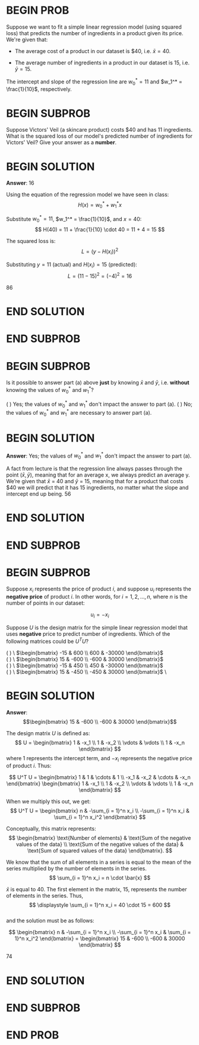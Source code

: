 # BEGIN PROB

Suppose we want to fit a simple linear regression model (using squared
loss) that predicts the number of ingredients in a product given its
price. We're given that:

-   The average cost of a product in our dataset is \$40, i.e.
    $\bar x = 40$.

-   The average number of ingredients in a product in our dataset is 15,
    i.e. $\bar y = 15$.

The intercept and slope of the regression line are $w_0^* = 11$ and
$w_1^* = \frac{1}{10}$, respectively.

# BEGIN SUBPROB

Suppose Victors' Veil (a skincare product) costs \$40 and has 11
ingredients. What is the squared loss of our model's predicted number of
ingredients for Victors' Veil? Give your answer as a **number**.

# BEGIN SOLUTION
**Answer**: $16$

Using the equation of the regression model we have seen in class:  
$$ H(x) = w_0^* + w_1^* x $$  

Substitute $w_0^* = 11$, $w_1^* = \frac{1}{10}$, and $x = 40$:  
$$ H(40) = 11 + \frac{1}{10} \cdot 40 = 11 + 4 = 15 $$  

The squared loss is:  
$$ L = (y - H(x_i))^2 $$  

Substituting $y = 11$ (actual) and $H(x_i) = 15$ (predicted):  
$$ L = (11 - 15)^2 = (-4)^2 = 16 $$  


<average>86</average>

# END SOLUTION

# END SUBPROB

# BEGIN SUBPROB

Is it possible to answer part (a) above **just** by knowing $\bar x$ and
$\bar y$, i.e. **without** knowing the values of $w_0^*$ and $w_1^*$?

( ) Yes; the values of $w_0^*$ and $w_1^*$ don't impact the answer to part (a).
( ) No; the values of $w_0^*$ and $w_1^*$ are necessary to answer part (a).

# BEGIN SOLUTION
**Answer**: Yes; the values of $w_0^*$ and $w_1^*$ don't impact the answer to part (a).

A fact from lecture is that the regression line always passes through the point $(\bar{x}, \bar{y})$, meaning that for an average x, we always predict an average y. We’re given that $\bar{x}$ = 40 and $\bar{y}$ = 15, meaning that for a product that costs $40 we will predict that it has 15 ingredients, no matter what the slope and intercept end up being.
<average>56</average>

# END SOLUTION

# END SUBPROB

# BEGIN SUBPROB

Suppose $x_i$ represents the price of product $i$, and suppose $u_i$
represents the **negative price** of product $i$. In other words, for
$i = 1, 2, ..., n$, where $n$ is the number of points in our dataset:

$$u_i = - x_i$$

Suppose $U$ is the design matrix for the simple linear regression model
that uses **negative** price to predict number of ingredients. Which of
the following matrices could be $U^TU$?

( ) \ $\begin{bmatrix} -15 & 600 \\ 600 & -30000 \end{bmatrix}$ \
( ) \ $\begin{bmatrix} 15 & -600 \\ -600 & 30000 \end{bmatrix}$ \
( ) \ $\begin{bmatrix} -15 & 450 \\ 450 & -30000 \end{bmatrix}$ \
( ) \ $\begin{bmatrix} 15 & -450 \\ -450 & 30000 \end{bmatrix}$ \



# BEGIN SOLUTION

**Answer**: $$\begin{bmatrix} 15 & -600 \\ -600 & 30000 \end{bmatrix}$$

The design matrix $U$ is defined as:
$$
U =
\begin{bmatrix}
1 & -x_1 \\
1 & -x_2 \\
\vdots & \vdots \\
1 & -x_n
\end{bmatrix}
$$
where 1 represents the intercept term, and $-x_i$ represents the negative price of product $i$. Thus:

$$
U^T U =
\begin{bmatrix}
1 & 1 & \cdots & 1 \\
-x_1 & -x_2 & \cdots & -x_n
\end{bmatrix}
\begin{bmatrix}
1 & -x_1 \\
1 & -x_2 \\
\vdots & \vdots \\
1 & -x_n
\end{bmatrix}
$$

When we multiply this out, we get: 
$$
U^T U =
\begin{bmatrix}
n & -\sum_{i = 1}^n x_i \\
-\sum_{i = 1}^n x_i & \sum_{i = 1}^n x_i^2
\end{bmatrix}
$$  

Conceptually, this matrix represents:  
$$
\begin{bmatrix}
\text{Number of elements} & \text{Sum of the negative values of the data} \\
\text{Sum of the negative values of the data} & \text{Sum of squared values of the data}
\end{bmatrix}.
$$

We know that the sum of all elements in a series is equal to the mean of the series multiplied by the number of elements in the series.
$$
\sum_{i = 1}^n x_i = n \cdot \bar{x}
$$  

$\bar{x}$ is equal to $40$. The first element in the matrix, $15$, represents the number of elements in the series. Thus,  
$$
\displaystyle \sum_{i = 1}^n x_i = 40 \cdot 15 = 600
$$  
and the solution must be as follows:  

$$
\begin{bmatrix}
n & -\sum_{i = 1}^n x_i \\
-\sum_{i = 1}^n x_i & \sum_{i = 1}^n x_i^2
\end{bmatrix} = 
\begin{bmatrix} 15 & -600 \\ -600 & 30000 \end{bmatrix}
$$  

<average>74</average>

# END SOLUTION

# END SUBPROB

# END PROB